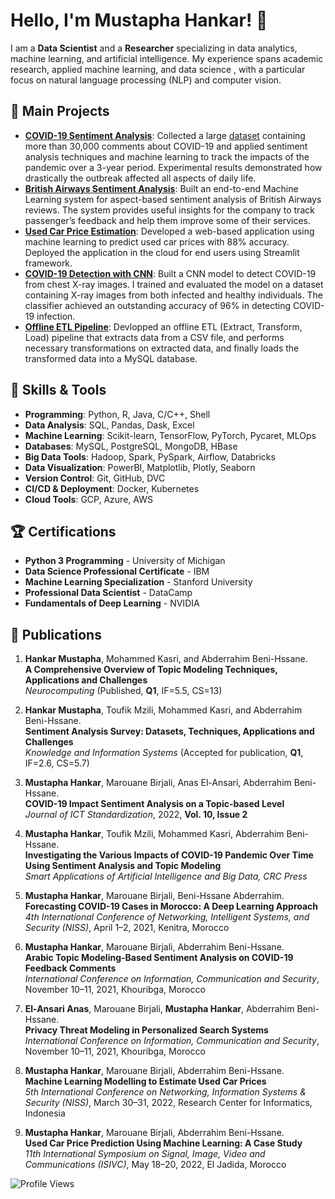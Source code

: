 # Hello, I'm Mustapha Hankar! 👋

I am a **Data Scientist** and a **Researcher** specializing in data analytics, machine learning, and artificial intelligence. My experience spans academic research, applied machine learning, and data science , with a particular focus on natural language processing (NLP) and computer vision.

## 🚀 Main Projects

- **[COVID-19 Sentiment Analysis](https://ieeexplore.ieee.org/abstract/document/10255411)**: Collected a large [dataset](https://github.com/HankarM88/Hespress_COVID-19_Dataset) containing more than 30,000 comments about COVID-19 and applied sentiment analysis techniques and machine learning to track the impacts of the pandemic over a 3-year period. Experimental results demonstrated how drastically the outbreak affected all aspects of daily life. 
- **[British Airways Sentiment Analysis](https://github.com/HankarM88/British_Airways_Reviews_Sentiment_Analaysis)**: Built an end-to-end Machine Learning system for aspect-based sentiment analysis of British Airways reviews. The system provides useful insights for the company to track passenger’s feedback and help them improve some of their services. 
- **[Used Car Price Estimation](https://github.com/HankarM88/Used-Car-Price-Prediction)**: Developed a web-based application using machine learning to predict used car prices with 88% accuracy. Deployed the application in the cloud for end users using Streamlit framework. 
- **[COVID-19 Detection with CNN](https://www.kaggle.com/code/hankarmostafa/covid19-detection-from-lungs-x-ray-images)**: Built a CNN model to detect COVID-19 from chest X-ray images. I trained and evaluated the model on a dataset containing X-ray images from both infected and healthy individuals. The classifier achieved an outstanding accuracy of 96% in detecting COVID-19 infection. 
- **[Offline ETL Pipeline](https://github.com/HankarM88/ETL-Pipeline)**: Devlopped an offline ETL (Extract, Transform, Load) pipeline that extracts data from a CSV file, and performs necessary transformations on extracted data, and finally loads the transformed data into a MySQL database. 

## 🔧 Skills & Tools

- **Programming**: Python, R, Java, C/C++, Shell
- **Data Analysis**: SQL, Pandas, Dask, Excel
- **Machine Learning**: Scikit-learn, TensorFlow, PyTorch, Pycaret, MLOps
- **Databases**: MySQL, PostgreSQL, MongoDB, HBase
- **Big Data Tools**: Hadoop, Spark, PySpark, Airflow, Databricks
- **Data Visualization**: PowerBI, Matplotlib, Plotly, Seaborn
- **Version Control**: Git, GitHub, DVC
- **CI/CD & Deployment**: Docker, Kubernetes
- **Cloud Tools**: GCP, Azure, AWS

## 🏆 Certifications
- **Python 3 Programming** - University of Michigan
- **Data Science Professional Certificate** - IBM
- **Machine Learning Specialization** - Stanford University
- **Professional Data Scientist** - DataCamp
- **Fundamentals of Deep Learning** - NVIDIA

## 📄 Publications

1. **Hankar Mustapha**, Mohammed Kasri, and Abderrahim Beni-Hssane.  
   **A Comprehensive Overview of Topic Modeling Techniques, Applications and Challenges**  
   *Neurocomputing* (Published, **Q1**, IF=5.5, CS=13)

2. **Hankar Mustapha**, Toufik Mzili, Mohammed Kasri, and Abderrahim Beni-Hssane.  
   **Sentiment Analysis Survey: Datasets, Techniques, Applications and Challenges**  
   *Knowledge and Information Systems* (Accepted for publication, **Q1**, IF=2.6, CS=5.7)

3. **Mustapha Hankar**, Marouane Birjali, Anas El-Ansari, Abderrahim Beni-Hssane.  
   **COVID-19 Impact Sentiment Analysis on a Topic-based Level**  
   *Journal of ICT Standardization*, 2022, **Vol. 10, Issue 2**

4. **Mustapha Hankar**, Toufik Mzili, Mohammed Kasri, Abderrahim Beni-Hssane.  
   **Investigating the Various Impacts of COVID-19 Pandemic Over Time Using Sentiment Analysis and Topic Modeling**  
   *Smart Applications of Artificial Intelligence and Big Data, CRC Press* 


5. **Mustapha Hankar**, Marouane Birjali, Beni-Hssane Abderrahim.  
   **Forecasting COVID-19 Cases in Morocco: A Deep Learning Approach**  
   *4th International Conference of Networking, Intelligent Systems, and Security (NISS)*, April 1–2, 2021, Kenitra, Morocco

6. **Mustapha Hankar**, Marouane Birjali, Abderrahim Beni-Hssane.  
   **Arabic Topic Modeling-Based Sentiment Analysis on COVID-19 Feedback Comments**  
   *International Conference on Information, Communication and Security*, November 10–11, 2021, Khouribga, Morocco

7. **El-Ansari Anas**, Marouane Birjali, **Mustapha Hankar**, Abderrahim Beni-Hssane.  
   **Privacy Threat Modeling in Personalized Search Systems**  
   *International Conference on Information, Communication and Security*, November 10–11, 2021, Khouribga, Morocco

8. **Mustapha Hankar**, Marouane Birjali, Abderrahim Beni-Hssane.  
   **Machine Learning Modelling to Estimate Used Car Prices**  
   *5th International Conference on Networking, Information Systems & Security (NISS)*, March 30–31, 2022, Research Center for Informatics, Indonesia

9. **Mustapha Hankar**, Marouane Birjali, Abderrahim Beni-Hssane.  
   **Used Car Price Prediction Using Machine Learning: A Case Study**  
   *11th International Symposium on Signal, Image, Video and Communications (ISIVC)*, May 18–20, 2022, El Jadida, Morocco

![Profile Views](https://komarev.com/ghpvc/?username=HankarM88&color=blue)

